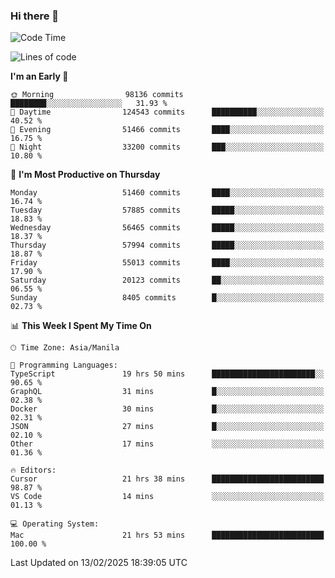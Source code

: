 ### Hi there 👋

<!--START_SECTION:waka-->
![Code Time](http://img.shields.io/badge/Code%20Time-5%2C849%20hrs%2027%20mins-blue)

![Lines of code](https://img.shields.io/badge/From%20Hello%20World%20I%27ve%20Written-118.7%20million%20lines%20of%20code-blue)

**I'm an Early 🐤** 

```text
🌞 Morning                98136 commits       ████████░░░░░░░░░░░░░░░░░   31.93 % 
🌆 Daytime                124543 commits      ██████████░░░░░░░░░░░░░░░   40.52 % 
🌃 Evening                51466 commits       ████░░░░░░░░░░░░░░░░░░░░░   16.75 % 
🌙 Night                  33200 commits       ███░░░░░░░░░░░░░░░░░░░░░░   10.80 % 
```
📅 **I'm Most Productive on Thursday** 

```text
Monday                   51460 commits       ████░░░░░░░░░░░░░░░░░░░░░   16.74 % 
Tuesday                  57885 commits       █████░░░░░░░░░░░░░░░░░░░░   18.83 % 
Wednesday                56465 commits       █████░░░░░░░░░░░░░░░░░░░░   18.37 % 
Thursday                 57994 commits       █████░░░░░░░░░░░░░░░░░░░░   18.87 % 
Friday                   55013 commits       ████░░░░░░░░░░░░░░░░░░░░░   17.90 % 
Saturday                 20123 commits       ██░░░░░░░░░░░░░░░░░░░░░░░   06.55 % 
Sunday                   8405 commits        █░░░░░░░░░░░░░░░░░░░░░░░░   02.73 % 
```


📊 **This Week I Spent My Time On** 

```text
🕑︎ Time Zone: Asia/Manila

💬 Programming Languages: 
TypeScript               19 hrs 50 mins      ███████████████████████░░   90.65 % 
GraphQL                  31 mins             █░░░░░░░░░░░░░░░░░░░░░░░░   02.38 % 
Docker                   30 mins             █░░░░░░░░░░░░░░░░░░░░░░░░   02.31 % 
JSON                     27 mins             █░░░░░░░░░░░░░░░░░░░░░░░░   02.10 % 
Other                    17 mins             ░░░░░░░░░░░░░░░░░░░░░░░░░   01.36 % 

🔥 Editors: 
Cursor                   21 hrs 38 mins      █████████████████████████   98.87 % 
VS Code                  14 mins             ░░░░░░░░░░░░░░░░░░░░░░░░░   01.13 % 

💻 Operating System: 
Mac                      21 hrs 53 mins      █████████████████████████   100.00 % 
```


 Last Updated on 13/02/2025 18:39:05 UTC
<!--END_SECTION:waka-->


<!--
**rad182/rad182** is a ✨ _special_ ✨ repository because its `README.md` (this file) appears on your GitHub profile.

Here are some ideas to get you started:

- 🔭 I’m currently working on ...
- 🌱 I’m currently learning ...
- 👯 I’m looking to collaborate on ...
- 🤔 I’m looking for help with ...
- 💬 Ask me about ...
- 📫 How to reach me: ...
- 😄 Pronouns: ...
- ⚡ Fun fact: ...
-->
